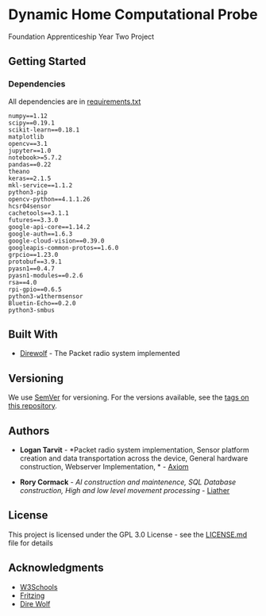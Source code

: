# **D**ynamic **H**ome **C**omputational **P**robe

Foundation Apprenticeship Year Two Project

## Getting Started

### Dependencies

All dependencies are in [requirements.txt](requirements.txt)

```
numpy==1.12
scipy==0.19.1
scikit-learn==0.18.1
matplotlib
opencv==3.1
jupyter==1.0
notebook>=5.7.2
pandas==0.22
theano
keras==2.1.5
mkl-service==1.1.2
python3-pip
opencv-python==4.1.1.26
hcsr04sensor
cachetools==3.1.1 
futures==3.3.0 
google-api-core==1.14.2 
google-auth==1.6.3 
google-cloud-vision==0.39.0 
googleapis-common-protos==1.6.0 
grpcio==1.23.0 
protobuf==3.9.1 
pyasn1==0.4.7 
pyasn1-modules==0.2.6 
rsa==4.0
rpi-gpio==0.6.5
python3-w1thermsensor
Bluetin-Echo==0.2.0
python3-smbus
```

## Built With

* [Direwolf](https://github.com/wb2osz/direwolf) - The Packet radio system implemented

## Versioning

We use [SemVer](http://semver.org/) for versioning. For the versions available, see the [tags on this repository](https://github.com/your/project/tags). 

## Authors

* **Logan Tarvit** - *Packet radio system implementation, Sensor platform creation and data transportation across the device, General hardware construction, Webserver Implementation, * - [Axiom](https://github.com/AxiomYT)

* **Rory Cormack** - *AI construction and maintenence, SQL Database construction, High and low level movement processing* - [Liather](https://github.com/Liather)

## License

This project is licensed under the GPL 3.0 License - see the [LICENSE.md](LICENSE.md) file for details

## Acknowledgments

* [W3Schools](https://www.w3schools.com/)
* [Fritzing](https://fritzing.org/home/)
* [Dire Wolf](https://github.com/wb2osz/direwolf)

